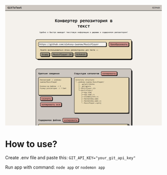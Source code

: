 ![sdsd](https://github.com/aleksey-iwanow/GitToText/blob/master/screenshots_/image.png)


# How to use?
Create .env file and paste this:
```GIT_API_KEY="your_git_api_key"```

Run app with command: 
```node app```  or ```nodemon app``` 
